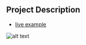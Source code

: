 ## Project Description

* [live example](https://learning-zone.github.io/website-templates/one-page-wonder)

![alt text](https://github.com/learning-zone/website-templates/blob/master/assets/one-page-wonder.png "one-page-wonder")
